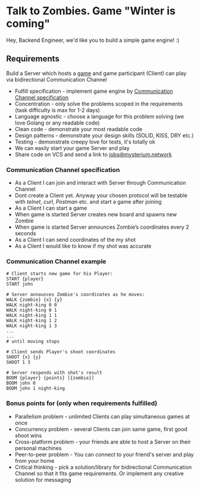 # Talk to Zombies. Game "Winter is coming"

Hey, Backend Engineer, we'd like you to build a simple game engine! :)

## Requirements
Build a Server which hosts a [game](../README.md#game-rules) and game participant (Client) can play via bidirectional Communication Channel 

- Fulfill specification - implement game engine by [Communication Channel specification](#communication-channel-specification) 
- Concentration - only solve the problems scoped in the requirements (task difficulty is max for 1-2 days)
- Language agnostic - choose a language for this problem solving (we love Golang or any readable code)
- Clean code - demonstrate your most readable code
- Design patterns - demonstrate your design skills (SOLID, KISS, DRY etc.)
- Testing - demonstrate creepy love for tests, it's totally ok
- We can easily start your game Server and play
- Share code on VCS and send a link to jobs@mysterium.network

### Communication Channel specification
- As a Client I can join and interact with Server through Communication Channel
- Dont create a Client yet. Anyway your chosen protocol will be testable with *telnet*, *curl*, *Postman* etc.
and start a game after joining
- As a Client I can start a game
- When game is started Server creates new board and spawns new Zombie
- When game is started Server announces Zombie’s coordinates every 2 seconds
- As a Client I can send coordinates of the my shot
- As a Client I would like to know if my shot was accurate

### Communication Channel example
```
# Client starts new game for his Player:
START {player}
START john
```

```
# Server announces Zombie's coordinates as he moves:
WALK {zombie} {x} {y}
WALK night-king 0 0
WALK night-king 0 1
WALK night-king 1 1
WALK night-king 1 2
WALK night-king 1 3
...
...
# until moving stops
```

```
# Client sends Player's shoot coordinates
SHOOT {x} {y}
SHOOT 1 3
```

```
# Server responds with shot's result
BOOM {player} {points} [{zombie}]
BOOM john 0
BOOM john 1 night-king
```

### Bonus points for (only when requirements fulfilled)
- Parallelism problem - unlimited Clients can play simultaneous games at once
- Concurrency problem - several Clients can join same game, first good shoot wins
- Cross-platform problem - your friends are able to host a Server on their personal machines
- Peer-to-peer problem - You can connect to your friend's server and play from your home
- Critical thinking - pick a solution/library for bidirectional Communication Channel so that it fits game requirements. Or implement any creative solution for messaging
